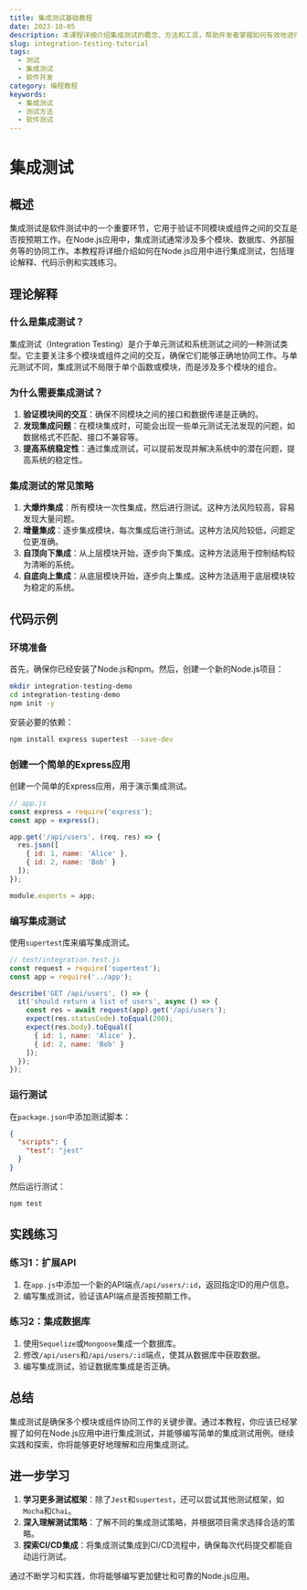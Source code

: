 ```yaml
---
title: 集成测试基础教程
date: 2023-10-05
description: 本课程详细介绍集成测试的概念、方法和工具，帮助开发者掌握如何有效地进行集成测试。
slug: integration-testing-tutorial
tags:
  - 测试
  - 集成测试
  - 软件开发
category: 编程教程
keywords:
  - 集成测试
  - 测试方法
  - 软件测试
---
```


# 集成测试

## 概述

集成测试是软件测试中的一个重要环节，它用于验证不同模块或组件之间的交互是否按预期工作。在Node.js应用中，集成测试通常涉及多个模块、数据库、外部服务等的协同工作。本教程将详细介绍如何在Node.js应用中进行集成测试，包括理论解释、代码示例和实践练习。

## 理论解释

### 什么是集成测试？

集成测试（Integration Testing）是介于单元测试和系统测试之间的一种测试类型。它主要关注多个模块或组件之间的交互，确保它们能够正确地协同工作。与单元测试不同，集成测试不局限于单个函数或模块，而是涉及多个模块的组合。

### 为什么需要集成测试？

1. **验证模块间的交互**：确保不同模块之间的接口和数据传递是正确的。
2. **发现集成问题**：在模块集成时，可能会出现一些单元测试无法发现的问题，如数据格式不匹配、接口不兼容等。
3. **提高系统稳定性**：通过集成测试，可以提前发现并解决系统中的潜在问题，提高系统的稳定性。

### 集成测试的常见策略

1. **大爆炸集成**：所有模块一次性集成，然后进行测试。这种方法风险较高，容易发现大量问题。
2. **增量集成**：逐步集成模块，每次集成后进行测试。这种方法风险较低，问题定位更准确。
3. **自顶向下集成**：从上层模块开始，逐步向下集成。这种方法适用于控制结构较为清晰的系统。
4. **自底向上集成**：从底层模块开始，逐步向上集成。这种方法适用于底层模块较为稳定的系统。

## 代码示例

### 环境准备

首先，确保你已经安装了Node.js和npm。然后，创建一个新的Node.js项目：

```bash
mkdir integration-testing-demo
cd integration-testing-demo
npm init -y
```

安装必要的依赖：

```bash
npm install express supertest --save-dev
```

### 创建一个简单的Express应用

创建一个简单的Express应用，用于演示集成测试。

```javascript
// app.js
const express = require('express');
const app = express();

app.get('/api/users', (req, res) => {
  res.json([
    { id: 1, name: 'Alice' },
    { id: 2, name: 'Bob' }
  ]);
});

module.exports = app;
```

### 编写集成测试

使用`supertest`库来编写集成测试。

```javascript
// test/integration.test.js
const request = require('supertest');
const app = require('../app');

describe('GET /api/users', () => {
  it('should return a list of users', async () => {
    const res = await request(app).get('/api/users');
    expect(res.statusCode).toEqual(200);
    expect(res.body).toEqual([
      { id: 1, name: 'Alice' },
      { id: 2, name: 'Bob' }
    ]);
  });
});
```

### 运行测试

在`package.json`中添加测试脚本：

```json
{
  "scripts": {
    "test": "jest"
  }
}
```

然后运行测试：

```bash
npm test
```

## 实践练习

### 练习1：扩展API

1. 在`app.js`中添加一个新的API端点`/api/users/:id`，返回指定ID的用户信息。
2. 编写集成测试，验证该API端点是否按预期工作。

### 练习2：集成数据库

1. 使用`Sequelize`或`Mongoose`集成一个数据库。
2. 修改`/api/users`和`/api/users/:id`端点，使其从数据库中获取数据。
3. 编写集成测试，验证数据库集成是否正确。

## 总结

集成测试是确保多个模块或组件协同工作的关键步骤。通过本教程，你应该已经掌握了如何在Node.js应用中进行集成测试，并能够编写简单的集成测试用例。继续实践和探索，你将能够更好地理解和应用集成测试。

## 进一步学习

1. **学习更多测试框架**：除了`Jest`和`supertest`，还可以尝试其他测试框架，如`Mocha`和`Chai`。
2. **深入理解测试策略**：了解不同的集成测试策略，并根据项目需求选择合适的策略。
3. **探索CI/CD集成**：将集成测试集成到CI/CD流程中，确保每次代码提交都能自动运行测试。

通过不断学习和实践，你将能够编写更加健壮和可靠的Node.js应用。
